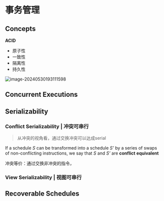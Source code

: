# 事务管理

## Concepts

**ACID**

- 原子性
- 一致性
- 隔离性
- 持久性

![image-20240530193111598](https://zzh-pic-for-self.oss-cn-hangzhou.aliyuncs.com/img/202405301931187.png)

## Concurrent Executions

## Serializability

### Conflict Serializability | 冲突可串行

> 从冲突的视角看，通过交换冲突可以达成serial

If a schedule *S* can be transformed into a schedule *S’* by a series of swaps of non-conflicting instructions, we say that *S* and *S’* are **conflict** **equivalent**

冲突等价：通过交换非冲突的指令，

### View Serializability | 视图可串行

## **Recoverable Schedules**

